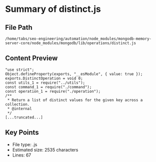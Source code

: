 # Summary of distinct.js
  
## File Path
`/home/tabs/seo-engineering/automation/node_modules/mongodb-memory-server-core/node_modules/mongodb/lib/operations/distinct.js`

## Content Preview
```
"use strict";
Object.defineProperty(exports, "__esModule", { value: true });
exports.DistinctOperation = void 0;
const utils_1 = require("../utils");
const command_1 = require("./command");
const operation_1 = require("./operation");
/**
 * Return a list of distinct values for the given key across a collection.
 * @internal
 */
[...truncated...]
```

## Key Points
- File type: .js
- Estimated size: 2535 characters
- Lines: 67

